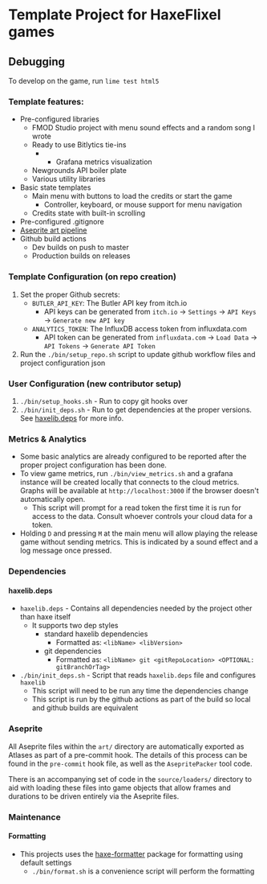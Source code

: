 # Template Project for HaxeFlixel games

## Debugging

To develop on the game, run `lime test html5`

### Template features:
- Pre-configured libraries
  - FMOD Studio project with menu sound effects and a random song I wrote
  - Ready to use Bitlytics tie-ins
    - - Grafana metrics visualization
  - Newgrounds API boiler plate
  - Various utility libraries
- Basic state templates
  - Main menu with buttons to load the credits or start the game
    - Controller, keyboard, or mouse support for menu navigation
  - Credits state with built-in scrolling
- Pre-configured .gitignore
- [Aseprite art pipeline](#aseprite)
- Github build actions
  - Dev builds on push to master
  - Production builds on releases

### Template Configuration (on repo creation)
1. Set the proper Github secrets:
    - `BUTLER_API_KEY`: The Butler API key from itch.io
        - API keys can be generated from `itch.io` -> `Settings` -> `API Keys` -> `Generate new API key`
    - `ANALYTICS_TOKEN`: The InfluxDB access token from influxdata.com
        - API token can be generated from `influxdata.com` -> `Load Data` -> `API Tokens` -> `Generate API Token`
2. Run the `./bin/setup_repo.sh` script to update github workflow files and project configuration json

### User Configuration (new contributor setup)

1. `./bin/setup_hooks.sh` - Run to copy git hooks over
2. `./bin/init_deps.sh` - Run to get dependencies at the proper versions. See [haxelib.deps](#haxelibdeps) for more info.

### Metrics & Analytics
- Some basic analytics are already configured to be reported after the proper project configuration has been done.
- To view game metrics, run `./bin/view_metrics.sh` and a grafana instance will be created locally that connects to the cloud metrics. Graphs will be available at `http://localhost:3000` if the browser doesn't automatically open.
  - This script will prompt for a read token the first time it is run for access to the data. Consult whoever controls your cloud data for a token.
- Holding `D` and pressing `M` at the main menu will allow playing the release game without sending metrics. This is indicated by a sound effect and a log message once pressed.

### Dependencies

#### **haxelib.deps**

* `haxelib.deps` - Contains all dependencies needed by the project other than haxe itself
  * It supports two dep styles
    * standard haxelib dependencies
      * Formatted as: `<libName> <libVersion>`
    * git dependencies
      * Formatted as: `<libName> git <gitRepoLocation> <OPTIONAL: gitBranchOrTag>`
* `./bin/init_deps.sh` - Script that reads `haxelib.deps` file and configures `haxelib`
  * This script will need to be run any time the dependencies change
  * This script is run by the github actions as part of the build so local and github builds are equivalent

### Aseprite

All Aseprite files within the `art/` directory are automatically exported as Atlases as part of a pre-commit hook. The details of this process can be found in the `pre-commit` hook file, as well as the `AsepritePacker` tool code.

There is an accompanying set of code in the `source/loaders/` directory to aid with loading these files into game objects that allow frames and durations to be driven entirely via the Aseprite files.

### Maintenance

#### **Formatting**

* This projects uses the [haxe-formatter](https://github.com/HaxeCheckstyle/haxe-formatter) package for formatting using default settings
  * `./bin/format.sh` is a convenience script will perform the formatting
